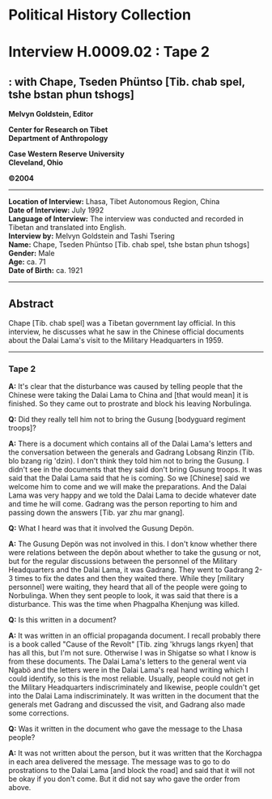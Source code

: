 # Political History Collection  
# Interview H.0009.02 : Tape 2  
##  : with Chape, Tseden Phüntso [Tib. chab spel, tshe bstan phun tshogs]  


**Melvyn Goldstein, Editor**  

**Center for Research on Tibet**  
**Department of Anthropology**  

**Case Western Reserve University**  
**Cleveland, Ohio**  

**©2004**  

---  
**Location of Interview:** Lhasa, Tibet Autonomous Region, China  
**Date of Interview:** July 1992  
**Language of Interview:** The interview was conducted and recorded in Tibetan and translated into English.  
**Interview by:** Melvyn Goldstein and Tashi Tsering  
**Name:** Chape, Tseden Phüntso [Tib. chab spel, tshe bstan phun tshogs]  
**Gender:** Male  
**Age:** ca. 71  
**Date of Birth:** ca. 1921  

---  
## Abstract  

 Chape [Tib. chab spel] was a Tibetan government lay official. In this interview, he discusses what he saw in the Chinese official documents about the Dalai Lama's visit to the Military Headquarters in 1959.

  
---
### Tape 2  
**A:**  It's clear that the disturbance was caused by telling people that the Chinese were taking the Dalai Lama to China and [that would mean] it is finished. So they came out to prostrate and block his leaving Norbulinga.   

**Q:**  Did they really tell him not to bring the Gusung [bodyguard regiment troops]?   

**A:**  There is a document which contains all of the Dalai Lama's letters and the conversation between the generals and Gadrang Lobsang Rinzin (Tib. blo bzang rig 'dzin). I don't think they told him not to bring the Gusung. I didn't see in the documents that they said don't bring Gusung troops. It was said that the Dalai Lama said that he is coming. So we [Chinese] said we welcome him to come and we will make the preparations. And the Dalai Lama was very happy and we told the Dalai Lama to decide whatever date and time he will come. Gadrang was the person reporting to him and passing down the answers [Tib. yar zhu mar gnang].   

**Q:**  What I heard was that it involved the Gusung Depön.   

**A:**  The Gusung Depön was not involved in this. I don't know whether there were relations between the depön about whether to take the gusung or not, but for the regular discussions between the personnel of the Military Headquarters and the Dalai Lama, it was Gadrang. They went to Gadrang 2-3 times to fix the dates and then they waited there. While they [military personnel] were waiting, they heard that all of the people were going to Norbulinga. When they sent people to look, it was said that there is a disturbance. This was the time when Phagpalha Khenjung was killed.   

**Q:**  Is this written in a document?   

**A:**  It was written in an official propaganda document. I recall probably there is a book called "Cause of the Revolt" [Tib. zing 'khrugs langs rkyen] that has all this, but I'm not sure. Otherwise I was in Shigatse so what I know is from these documents. The Dalai Lama's letters to the general went via Ngabö and the letters were in the Dalai Lama's real hand writing which I could identify, so this is the most reliable. Usually, people could not get in the Military Headquarters indiscriminately and likewise, people couldn't get into the Dalai Lama indiscriminately. It was written in the document that the generals met Gadrang and discussed the visit, and Gadrang also made some corrections.   

**Q:**  Was it written in the document who gave the message to the Lhasa people?   

**A:**  It was not written about the person, but it was written that the Korchagpa in each area delivered the message. The message was to go to do prostrations to the Dalai Lama [and block the road] and said that it will not be okay if you don't come. But it did not say who gave the order from above.   

